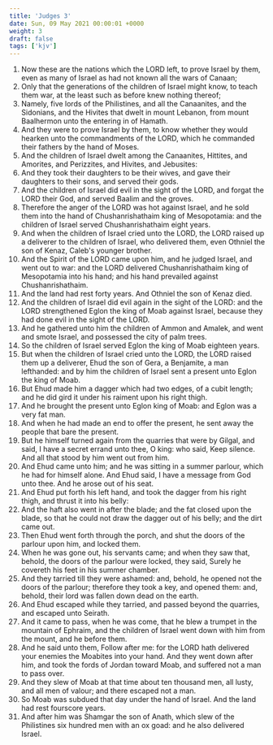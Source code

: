 ```yaml
---
title: 'Judges 3'
date: Sun, 09 May 2021 00:00:01 +0000
weight: 3
draft: false
tags: ['kjv'] 
---
```


1. Now these are the nations which the LORD left, to prove Israel by them, even as many of Israel as had not known all the wars of Canaan;
2. Only that the generations of the children of Israel might know, to teach them war, at the least such as before knew nothing thereof;
3. Namely, five lords of the Philistines, and all the Canaanites, and the Sidonians, and the Hivites that dwelt in mount Lebanon, from mount Baalhermon unto the entering in of Hamath.
4. And they were to prove Israel by them, to know whether they would hearken unto the commandments of the LORD, which he commanded their fathers by the hand of Moses.
5. And the children of Israel dwelt among the Canaanites, Hittites, and Amorites, and Perizzites, and Hivites, and Jebusites:
6. And they took their daughters to be their wives, and gave their daughters to their sons, and served their gods.
7. And the children of Israel did evil in the sight of the LORD, and forgat the LORD their God, and served Baalim and the groves.
8. Therefore the anger of the LORD was hot against Israel, and he sold them into the hand of Chushanrishathaim king of Mesopotamia: and the children of Israel served Chushanrishathaim eight years.
9. And when the children of Israel cried unto the LORD, the LORD raised up a deliverer to the children of Israel, who delivered them, even Othniel the son of Kenaz, Caleb's younger brother.
10. And the Spirit of the LORD came upon him, and he judged Israel, and went out to war: and the LORD delivered Chushanrishathaim king of Mesopotamia into his hand; and his hand prevailed against Chushanrishathaim.
11. And the land had rest forty years. And Othniel the son of Kenaz died.
12. And the children of Israel did evil again in the sight of the LORD: and the LORD strengthened Eglon the king of Moab against Israel, because they had done evil in the sight of the LORD.
13. And he gathered unto him the children of Ammon and Amalek, and went and smote Israel, and possessed the city of palm trees.
14. So the children of Israel served Eglon the king of Moab eighteen years.
15. But when the children of Israel cried unto the LORD, the LORD raised them up a deliverer, Ehud the son of Gera, a Benjamite, a man lefthanded: and by him the children of Israel sent a present unto Eglon the king of Moab.
16. But Ehud made him a dagger which had two edges, of a cubit length; and he did gird it under his raiment upon his right thigh.
17. And he brought the present unto Eglon king of Moab: and Eglon was a very fat man.
18. And when he had made an end to offer the present, he sent away the people that bare the present.
19. But he himself turned again from the quarries that were by Gilgal, and said, I have a secret errand unto thee, O king: who said, Keep silence. And all that stood by him went out from him.
20. And Ehud came unto him; and he was sitting in a summer parlour, which he had for himself alone. And Ehud said, I have a message from God unto thee. And he arose out of his seat.
21. And Ehud put forth his left hand, and took the dagger from his right thigh, and thrust it into his belly:
22. And the haft also went in after the blade; and the fat closed upon the blade, so that he could not draw the dagger out of his belly; and the dirt came out.
23. Then Ehud went forth through the porch, and shut the doors of the parlour upon him, and locked them.
24. When he was gone out, his servants came; and when they saw that, behold, the doors of the parlour were locked, they said, Surely he covereth his feet in his summer chamber.
25. And they tarried till they were ashamed: and, behold, he opened not the doors of the parlour; therefore they took a key, and opened them: and, behold, their lord was fallen down dead on the earth.
26. And Ehud escaped while they tarried, and passed beyond the quarries, and escaped unto Seirath.
27. And it came to pass, when he was come, that he blew a trumpet in the mountain of Ephraim, and the children of Israel went down with him from the mount, and he before them.
28. And he said unto them, Follow after me: for the LORD hath delivered your enemies the Moabites into your hand. And they went down after him, and took the fords of Jordan toward Moab, and suffered not a man to pass over.
29. And they slew of Moab at that time about ten thousand men, all lusty, and all men of valour; and there escaped not a man.
30. So Moab was subdued that day under the hand of Israel. And the land had rest fourscore years.
31. And after him was Shamgar the son of Anath, which slew of the Philistines six hundred men with an ox goad: and he also delivered Israel.
